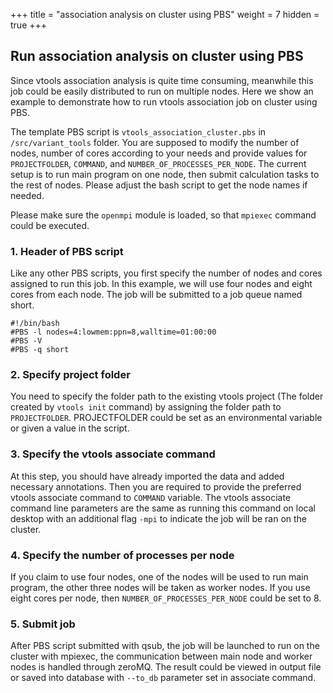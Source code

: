 +++
title = "association analysis on cluster using PBS"
weight = 7
hidden = true
+++


## Run association analysis on cluster using PBS

Since vtools association analysis is quite time consuming, meanwhile this job could be easily distributed to run on multiple nodes. Here we show an example to demonstrate how to run vtools association job on cluster using PBS.

The template PBS script is `vtools_association_cluster.pbs` in `/src/variant_tools` folder. You are supposed to modify the number of nodes, number of cores according to your needs and provide values for `PROJECTFOLDER`, `COMMAND`, and `NUMBER_OF_PROCESSES_PER_NODE`. The current setup is to run main program on one node, then submit calculation tasks to the rest of nodes. Please adjust the bash script to get the node names if needed. 

Please make sure the `openmpi` module is loaded, so that `mpiexec` command could be executed.


### 1. Header of PBS script

Like any other PBS scripts, you first specify the number of nodes and cores assigned to run this job. In this example, we will use four nodes and eight cores from each node. The job will be submitted to a job queue named short.

    #!/bin/bash
    #PBS -l nodes=4:lowmem:ppn=8,walltime=01:00:00
	#PBS -V
	#PBS -q short

### 2. Specify project folder

You need to specify the folder path to the existing vtools project (The folder created by `vtools init` command) by assigning the folder path to `PROJECTFOLDER`. PROJECTFOLDER could be set as an environmental variable or given a value in the script.

### 3. Specify the vtools associate command

At this step, you should have already imported the data and added necessary annotations. Then you are required to provide the preferred vtools associate command to `COMMAND` variable. The vtools associate command line parameters are the same as running this command on local desktop with an additional flag `-mpi` to indicate the job will be ran on the cluster. 

### 4. Specify the number of processes per node

If you claim to use four nodes, one of the nodes will be used to run main program, the other three nodes will be taken as worker nodes. If you use eight cores per node, then `NUMBER_OF_PROCESSES_PER_NODE` could be set to 8. 


### 5. Submit job

After PBS script submitted with qsub, the job will be launched to run on the cluster with mpiexec, the communication between main node and worker nodes is handled through zeroMQ. The result could be viewed in output file or saved into database with `--to_db` parameter set in associate command. 


